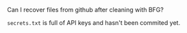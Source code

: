 Can I recover files from github after cleaning with BFG?

`secrets.txt` is full of API keys and hasn't been commited yet.
